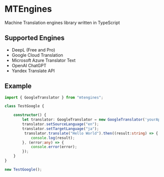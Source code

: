 # MTEngines

Machine Translation engines library written in TypeScript

## Supported Engines

- DeepL (Free and Pro)
- Google Cloud Translation
- Microsoft Azure Translator Text
- OpenAI ChatGPT
- Yandex Translate API

## Example

```typescript
import { GoogleTranslator } from "mtengines";

class TestGoogle {

    constructor() {
        let translator: GoogleTranslator = new GoogleTranslator('yourApiKey', true);
        translator.setSourceLanguage("en");
        translator.setTargetLanguage("ja");
         translator.translate("Hello World").then((result:string) => {
            console.log(result);
        }, (error:any) => {
            console.error(error);
        });
    }
}

new TestGoogle();
```
